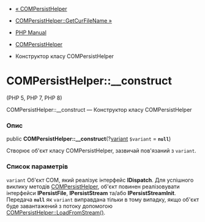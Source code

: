 - [« COMPersistHelper](class.compersisthelper.md)
- [COMPersistHelper::GetCurFileName »](compersisthelper.getcurfilename.md)

- [PHP Manual](index.md)
- [COMPersistHelper](class.compersisthelper.md)
- Конструктор класу COMPersistHelper

# COMPersistHelper::\_\_construct

(PHP 5, PHP 7, PHP 8)

COMPersistHelper::\_\_construct — Конструктор класу COMPersistHelper

### Опис

public
**COMPersistHelper::\_\_construct**(?[variant](class.variant.md)
`$variant` = **`null`**)

Створює об'єкт класу COMPersistHelper, зазвичай пов'язаний з `variant`.

### Список параметрів

`variant`
Об'єкт COM, який реалізує інтерфейс **IDispatch**. Для успішного виклику
методів [COMPersistHelper](class.compersisthelper.md), об'єкт повинен
реалізовувати інтерфейси **IPersistFile**, **IPersistStream** та/або
**IPersistStreamInit**. Передача **`null`** як `variant`
виправдана тільки в тому випадку, якщо об'єкт буде завантажений з потоку
допомогою
[COMPersistHelper::LoadFromStream()](compersisthelper.loadfromstream.md).
